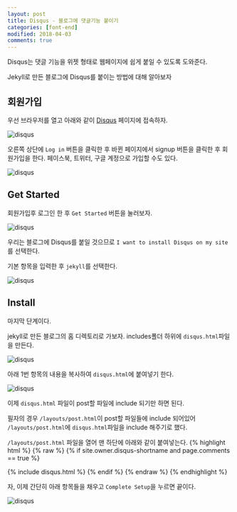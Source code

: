 ```yaml
---
layout: post
title: Disqus - 블로그에 댓글기능 붙이기
categories: [font-end]
modified: 2018-04-03
comments: true
---
```

Disqus는 댓글 기능을 위젯 형태로 웹페이지에 쉽게 붙일 수 있도록 도와준다. 

Jekyll로 만든 블로그에 Disqus를 붙이는 방법에 대해 알아보자
<!--more-->

## 회원가입
우선 브라우저를 열고 아래와 같이 [Disqus](https://disqus.com/) 페이지에 접속하자.

![disqus]({{"/img/2018-04-03/disqus_main.png"}}) 

오른쪽 상단에 `Log in` 버튼을 클릭한 후 바뀐 페이지에서 signup 버튼을 클릭한 후 회원가입을 한다.
페이스북, 트위터, 구글 계정으로 가입할 수도 있다.

![disqus]({{"/img/2018-04-03/disqus_signup.png"}}) 

## Get Started
회원가입후 로그인 한 후 `Get Started` 버튼을 눌러보자. 

![disqus]({{"/img/2018-04-03/disqus_select.png"}})

우리는 블로그에 Disqus를 붙일 것으므로 `I want to install Disqus on my site`를 선택한다.

기본 항목을 입력한 후 `jekyll`를 선택한다.

![disqus]({{"/img/2018-04-03/disqus_select_jekyll.png"}})

## Install
마지막 단계이다.

jekyll로 만든 블로그의 홈 디렉토리로 가보자. includes폴더 하위에 `disqus.html`파일을 만든다.

![disqus]({{"/img/2018-04-03/disqus_include.png"}})

아래 1번 항목의 내용을 복사하여 `disqus.html`에 붙여넣기 한다.

![disqus]({{"/img/2018-04-03/disqus_con.png"}})

이제 `disqus.html` 파일이 post할 파일에 include 되기만 하면 된다.

필자의 경우 `/layouts/post.html`이 post할 파일들에 include 되어있어 `/layouts/post.html`에 `disqus.html`파일을 include 해주기로 했다.

`/layouts/post.html` 파일을 열어 맨 하단에 아래와 같이 붙여넣는다.
{% highlight html %}
{% raw %}
{% if site.owner.disqus-shortname and page.comments == true %}
    <div id="disqus_thread"></div>
    {% include disqus.html %}
{% endif %}
{% endraw %}
{% endhighlight %}

자, 이제 간단히 아래 항목들을 채우고 `Complete Setup`을 누르면 끝이다.

![disqus]({{"/img/2018-04-03/disqus_end.png"}})

